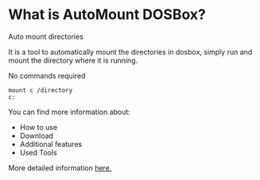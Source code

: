 
# What is AutoMount DOSBox?
Auto mount directories

It is a tool to automatically mount the directories in dosbox, simply run and mount the directory where it is running.

No commands required

```
mount c /directory
c:
```

You can find more information about:
* How to use
* Download
* Additional features
* Used Tools


More detailed information [here.](https://github.com/Juve-yescas/AutoMount-DOSBox/wiki)
